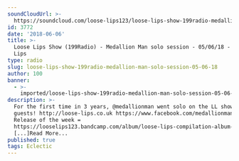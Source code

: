 ```yaml
---
soundCloudUrl: >-
  https://soundcloud.com/loose-lips123/loose-lips-show-199radio-medallion-man-solo-session-050618
id: 3772
date: '2018-06-06'
title: >-
  Loose Lips Show (199Radio) - Medallion Man solo session - 05/06/18 - Loose
  Lips
type: radio
slug: loose-lips-show-199radio-medallion-man-solo-session-05-06-18
author: 100
banner:
  - >-
    imported/loose-lips-show-199radio-medallion-man-solo-session-05-06-18/image3772.jpeg
description: >-
  For the first time in 3 years, @medallionman went solo on the LL show, with no
  guests! http://loose-lips.co.uk https://www.facebook.com/medallionmanmusic
  Release of the week =
  https://looselips123.bandcamp.com/album/loose-lips-compilation-album-1
  [...]Read More...
published: true
tags: Eclectic
---
```

